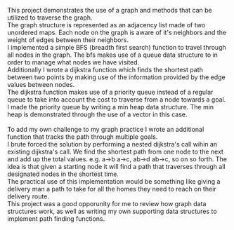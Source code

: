 This project demonstrates the use of a graph and methods that can be utilized to traverse the graph. <br />
The graph structure is represented as an adjacency list made of two unordered maps. Each node on the graph is aware of it's neighbors and the weight of edges between their neighbors. <br />
I implemented a simple BFS (breadth first search) function to travel through all nodes in the graph. The bfs makes use of a queue data structure to in order to manage what nodes we have visited. <br />
Additionally I wrote a dijkstra function which finds the shortest path between two points by making use of the information provided by the edge values between nodes. <br />
The dijkstra function makes use of a priority queue instead of a regular queue to take into account the cost to traverse from a node towards a goal. I made the priority queue by writing a min heap data structure. The min heap is demonstrated through the use of a vector in this case. <br />
<br />
To add my own challenge to my graph practice I wrote an additional function that tracks the path through multiple goals. <br />
I brute forced the solution by performing a nested dijkstra's call wihin an existing dijkstra's call. We find the shortest path from one node to the next and add up the total values. e.g. a->b a->c, ab->d ab->c, so on so forth.
The idea is that given a starting node it will find a path that traverses through all designated nodes in the shortest time. <br />
The practical use of this implementation would be something like giving a delivery man a path to take for all the homes they need to reach on their delivery route. <br />
This project was a good opporunity for me to review how graph data structures work, as well as writing my own supporting data structures to implement path finding functions. <br />


